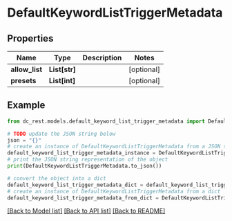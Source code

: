 # DefaultKeywordListTriggerMetadata


## Properties

Name | Type | Description | Notes
------------ | ------------- | ------------- | -------------
**allow_list** | **List[str]** |  | [optional] 
**presets** | **List[int]** |  | [optional] 

## Example

```python
from dc_rest.models.default_keyword_list_trigger_metadata import DefaultKeywordListTriggerMetadata

# TODO update the JSON string below
json = "{}"
# create an instance of DefaultKeywordListTriggerMetadata from a JSON string
default_keyword_list_trigger_metadata_instance = DefaultKeywordListTriggerMetadata.from_json(json)
# print the JSON string representation of the object
print(DefaultKeywordListTriggerMetadata.to_json())

# convert the object into a dict
default_keyword_list_trigger_metadata_dict = default_keyword_list_trigger_metadata_instance.to_dict()
# create an instance of DefaultKeywordListTriggerMetadata from a dict
default_keyword_list_trigger_metadata_from_dict = DefaultKeywordListTriggerMetadata.from_dict(default_keyword_list_trigger_metadata_dict)
```
[[Back to Model list]](../README.md#documentation-for-models) [[Back to API list]](../README.md#documentation-for-api-endpoints) [[Back to README]](../README.md)


